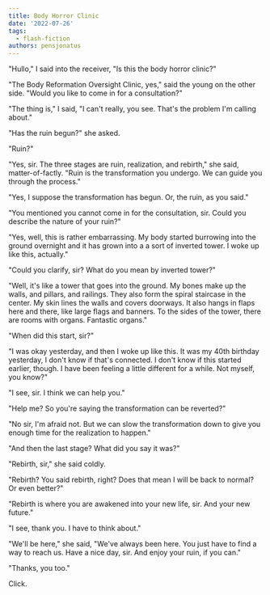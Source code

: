 ```yaml
---
title: Body Horror Clinic
date: '2022-07-26'
tags:
  - flash-fiction
authors: pensjonatus
---
```


"Hullo," I said into the receiver, "Is this the body horror clinic?"

<!-- truncate -->

"The Body Reformation Oversight Clinic, yes," said the young on the other side.
"Would you like to come in for a consultation?"

"The thing is," I said, "I can't really, you see. That's the problem I'm calling
about."

"Has the ruin begun?" she asked.

"Ruin?"

"Yes, sir. The three stages are ruin, realization, and rebirth," she said,
matter-of-factly. "Ruin is the transformation you undergo. We can guide you
through the process."

"Yes, I suppose the transformation has begun. Or, the ruin, as you said."

"You mentioned you cannot come in for the consultation, sir. Could you describe
the nature of your ruin?"

"Yes, well, this is rather embarrassing. My body started burrowing into the
ground overnight and it has grown into a a sort of inverted tower. I woke up
like this, actually."

"Could you clarify, sir? What do you mean by inverted tower?"

"Well, it's like a tower that goes into the ground. My bones make up the walls,
and pillars, and railings. They also form the spiral staircase in the center. My
skin lines the walls and covers doorways. It also hangs in flaps here and there,
like large flags and banners. To the sides of the tower, there are rooms with
organs. Fantastic organs."

"When did this start, sir?"

"I was okay yesterday, and then I woke up like this. It was my 40th birthday
yesterday, I don't know if that's connected. I don't know if this started
earlier, though. I have been feeling a little different for a while. Not myself,
you know?"

"I see, sir. I think we can help you."

"Help me? So you're saying the transformation can be reverted?"

"No sir, I'm afraid not. But we can slow the transformation down to give you
enough time for the realization to happen."

"And then the last stage? What did you say it was?"

"Rebirth, sir," she said coldly.

"Rebirth? You said rebirth, right? Does that mean I will be back to normal? Or
even better?"

"Rebirth is where you are awakened into your new life, sir. And your new
future."

"I see, thank you. I have to think about."

"We'll be here," she said, "We've always been here. You just have to find a way
to reach us. Have a nice day, sir. And enjoy your ruin, if you can."

"Thanks, you too."

Click.
